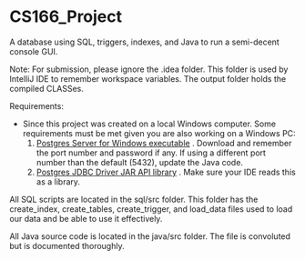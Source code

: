 # CS166_Project
 A database using SQL, triggers, indexes, and Java to run a semi-decent console GUI.
 
 Note: For submission, please ignore the .idea folder. This folder is used by IntelliJ IDE to remember workspace variables. The output folder holds the compiled CLASSes. 
 
 Requirements:
 - Since this project was created on a local Windows computer. Some requirements must be met given you are also working on a Windows PC: <br>
    1. [Postgres Server for Windows executable](https://link-url-here.org) . Download and remember the port number and password if any. If using a different port number than the default (5432), update the Java code.
    2. [Postgres JDBC Driver JAR API library](https://jdbc.postgresql.org/download/postgresql-42.3.3.jar) . Make sure your IDE reads this as a library.
 
 All SQL scripts are located in the sql/src folder. This folder has the create_index, create_tables, create_trigger, and load_data files used to load our data and be able to use it effectively.
 
 All Java source code is located in the java/src folder. The file is convoluted but is documented thoroughly. 
 
 
